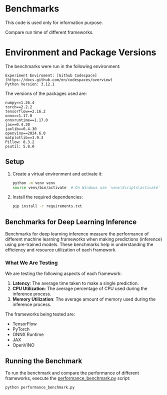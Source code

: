 # Benchmarks

This code is used only for information purpose.

Compare run time of different frameworks.

# Environment and Package Versions
The benchmarks were run in the following environment:
```
Experiment Enviroment: [Github Codespace](https://docs.github.com/en/codespaces/overview)
Python Version: 3.12.1
```
The versions of the packages used are:
```
numpy==1.26.4
torch==2.2.2
tensorflow==2.16.2
onnx==1.17.0
onnxruntime==1.17.0
jax==0.4.30
jaxlib==0.4.30
openvino==2024.6.0
matplotlib==3.9.3
Pillow: 8.3.2
psutil: 5.8.0
```
## Setup

1. Create a virtual environment and activate it:

    ```sh
    python -m venv venv
    source venv/bin/activate  # On Windows use `venv\Scripts\activate`
    ```

2. Install the required dependencies:

    ```sh
    pip install -r requirements.txt
    ```

## Benchmarks for Deep Learning Inference

Benchmarks for deep learning inference measure the performance of different machine learning frameworks when making predictions (inference) using pre-trained models. These benchmarks help in understanding the efficiency and resource utilization of each framework.

### What We Are Testing

We are testing the following aspects of each framework:

1. **Latency**: The average time taken to make a single prediction.
2. **CPU Utilization**: The average percentage of CPU used during the inference process.
3. **Memory Utilization**: The average amount of memory used during the inference process.

The frameworks being tested are:

- TensorFlow
- PyTorch
- ONNX Runtime
- JAX
- OpenVINO

## Running the Benchmark

To run the benchmark and compare the performance of different frameworks, execute the [performance_benchmark.py](http://_vscodecontentref_/1) script:

```sh
python performance_benchmark.py